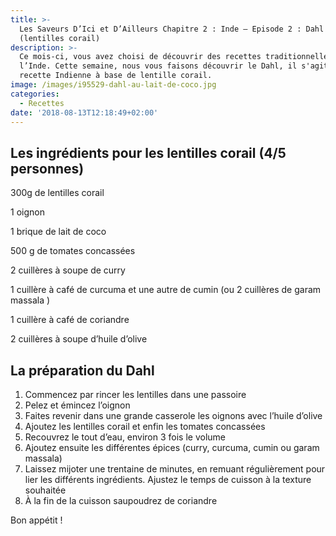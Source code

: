 ```yaml
---
title: >-
  Les Saveurs D’Ici et D’Ailleurs Chapitre 2 : Inde – Episode 2 : Dahl
  (lentilles corail)
description: >-
  Ce mois-ci, vous avez choisi de découvrir des recettes traditionnelles de
  l’Inde. Cette semaine, nous vous faisons découvrir le Dahl, il s'agit d'une
  recette Indienne à base de lentille corail. 
image: /images/i95529-dahl-au-lait-de-coco.jpg
categories:
  - Recettes
date: '2018-08-13T12:18:49+02:00'
---
```

## Les ingrédients pour les lentilles corail (4/5 personnes)

300g de lentilles corail 

1 oignon

1 brique de lait de coco 

500 g de tomates concassées 

2 cuillères à soupe de curry 

1 cuillère à café de curcuma et une autre de cumin (ou 2 cuillères de garam massala
)

1 cuillère à café de coriandre 

2 cuillères à soupe d’huile d’olive

## La préparation du Dahl

1. Commencez par rincer les lentilles dans une passoire 
2. Pelez et émincez l’oignon
3. Faites revenir dans une grande casserole les oignons avec l’huile d’olive
4. Ajoutez les lentilles corail et enfin les tomates concassées 
5. Recouvrez le tout d’eau, environ 3 fois le volume
6. Ajoutez ensuite les différentes épices (curry, curcuma, cumin ou garam massala)
7. Laissez mijoter une trentaine de minutes, en remuant régulièrement pour lier les différents ingrédients.  Ajustez le temps de cuisson à la texture souhaitée
8. À la fin de la cuisson saupoudrez de coriandre

Bon appétit !

